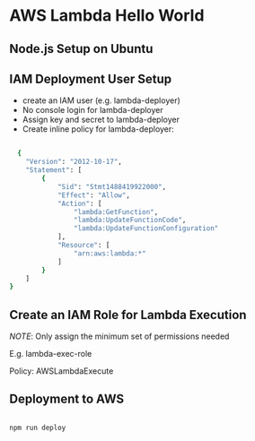 # AWS Lambda Hello World

## Node.js Setup on Ubuntu


## IAM Deployment User Setup
  - create an IAM user (e.g. lambda-deployer)
  - No console login for lambda-deployer
  - Assign key and secret to lambda-deployer
  - Create inline policy for lambda-deployer:
```bash

  {
    "Version": "2012-10-17",
    "Statement": [
        {
            "Sid": "Stmt1488419922000",
            "Effect": "Allow",
            "Action": [
                "lambda:GetFunction",
                "lambda:UpdateFunctionCode",
                "lambda:UpdateFunctionConfiguration"
            ],
            "Resource": [
                "arn:aws:lambda:*"
            ]
        }
    ]
}

```

## Create an IAM Role for Lambda Execution
*NOTE*:  Only assign the minimum set of permissions needed

E.g. lambda-exec-role

Policy:  AWSLambdaExecute




## Deployment to AWS

```bash

npm run deploy

```
